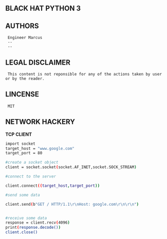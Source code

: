 ## **BLACK HAT PYTHON 3**

## **AUTHORS**
     Engineer Marcus
     --
     --

## **LEGAL DISCLAIMER**
     This content is not reponsible for any of the actions taken by user or by the reader.     

## **LINCENSE**
     MIT 

## **NETWORK HACKERY**

**TCP CLIENT**
```sh 
import socket
target_host = "www.google.com"
target_port = 80

#create a socket object 
client = socket.socket(socket.AF_INET,socket.SOCK_STREAM)

#connect to the server

client.connect((target_host,target_port))

#send some data

client.send(b"GET / HTTP/1.1\r\nHost: google.com\r\n\r\n")


#receive some data 
response = client.recv(4096)
print(response.decode())
client.close()

```
